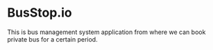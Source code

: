 # BusStop.io
This is bus management system application from where we can book private bus for a certain period.
